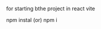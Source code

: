 for starting bthe project in react vite

npm instal (or) npm i
<!-- Uploading "Instagram - Google Chrome 2025-05-29 19-43-37.mp4"... -->
